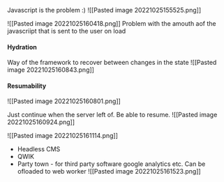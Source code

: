 Javascript is the problem :)
![[Pasted image 20221025155525.png]]

![[Pasted image 20221025160418.png]]
Problem with the amouth aof the javascriipt that is sent to the user on load

#### Hydration
Way of the framework to recover between changes in the state
![[Pasted image 20221025160843.png]]

#### Resumability

![[Pasted image 20221025160801.png]]

Just continue when the server left of. Be able to resume.
![[Pasted image 20221025160924.png]]

![[Pasted image 20221025161114.png]]

- Headless CMS
- QWIK
- Party town - for third party software google analytics etc. Can be ofloaded to web worker
![[Pasted image 20221025161523.png]]